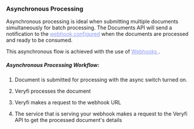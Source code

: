 <h3 className="h3-title" id="asynchronous-new-api-docs">Asynchronous Processing</h3>

<p className="p-text">Asynchronous processing is ideal when submitting multiple documents simultaneously for 
batch processing. The Documents API will send a notification to the <a href="/api/settings/keys/" style="color: #8B99EE">webhook configured</a> when the 
documents are processed and ready to be consumed.</p>

<p className="p-text">This asynchronous flow is achieved with the use of <a href="#set-webhooks-new-api-docs" style="color: #8B99EE"> Webhooks </a>.</p>

<h5 className="h5-title"> Asynchronous Processing Workflow: </h5>

1. <p className="p-text"> Document is submitted for processing with the async switch turned on.</p>
2. <p className="p-text">Veryfi processes the document</p>
3. <p className="p-text">Veryfi makes a request to the webhook URL</p>
4. <p className="p-text">The service that is serving your webhook makes a request to the Veryfi API to get the processed document's details</p>
